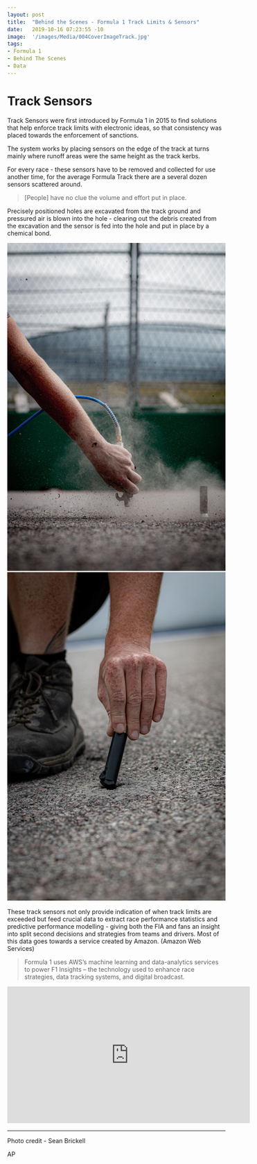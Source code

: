 ```yaml
---
layout: post
title:  "Behind the Scenes - Formula 1 Track Limits & Sensors"
date:   2019-10-16 07:23:55 -10
image:  '/images/Media/004CoverImageTrack.jpg'
tags:   
- Formula 1
- Behind The Scenes
- Data
---
```


# Track Sensors

Track Sensors were first introduced by Formula 1 in 2015 to find solutions that help enforce track limits with electronic ideas, so that consistency was placed towards the enforcement of sanctions.  

The system works by placing sensors on the edge of the track at turns mainly where runoff areas were the same height as the track kerbs.

For every race - these sensors have to be removed and collected for use another time, for the average Formula Track there are a several dozen sensors scattered around.

> [People] have no clue the volume and effort put in place.

Precisely positioned holes are excavated from the track ground and pressured air is blown into the hole - clearing out the debris created from the excavation and the sensor is fed into the hole and put in place by a chemical bond.

![SensorInstallation](/images/Media/004ImageSensorTrack.jpg)
![SensorInstallation](/images/Media/004ImageSensorTrackB.jpg)

These track sensors not only provide indication of when track limits are exceeded but feed crucial data to extract race performance statistics and predictive performance modelling - giving both the FIA and fans an insight into split second decisions and strategies from teams and drivers. Most of this data goes towards a service created by Amazon. (Amazon Web Services)

> Formula 1 uses AWS’s machine learning and data-analytics services to power F1 Insights – the technology used to enhance race strategies, data tracking systems, and digital broadcast.

<iframe width="560" height="315" src="https://www.youtube.com/embed/KT2bHdks9jQ" frameborder="0" allow="accelerometer; autoplay; encrypted-media; gyroscope; picture-in-picture" allowfullscreen></iframe>


---

Photo credit - Sean Brickell

AP

